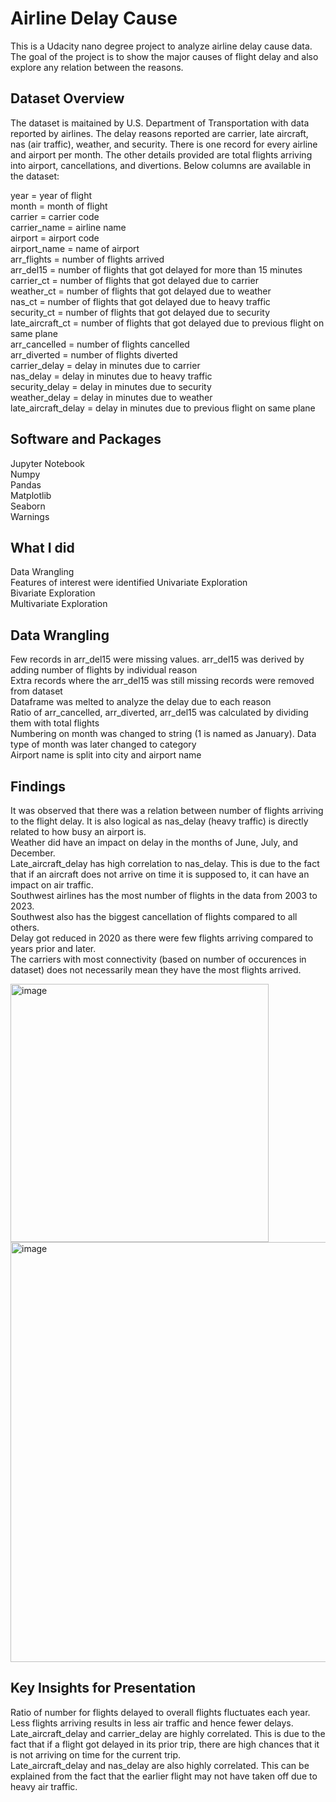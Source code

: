 # Airline Delay Cause
This is a Udacity nano degree project to analyze airline delay cause data. The goal of the project is to show the major causes of flight delay and also explore any relation between the reasons.

## Dataset Overview
The dataset is maitained by U.S. Department of Transportation with data reported by airlines. The delay reasons reported are carrier, late aircraft, nas (air traffic), weather, and security. There is one record for every airline and airport per month. The other details provided are total flights arriving into airport, cancellations, and divertions. Below columns are available in the dataset: 

year = year of flight  
month = month of flight  
carrier = carrier code  
carrier_name = airline name  
airport = airport code  
airport_name = name of airport  
arr_flights = number of flights arrived  
arr_del15 = number of flights that got delayed for more than 15 minutes  
carrier_ct = number of flights that got delayed due to carrier  
weather_ct = number of flights that got delayed due to weather  
nas_ct = number of flights that got delayed due to heavy traffic  
security_ct = number of flights that got delayed due to security  
late_aircraft_ct = number of flights that got delayed due to previous flight on same plane  
arr_cancelled = number of flights cancelled  
arr_diverted = number of flights diverted  
carrier_delay = delay in minutes due to carrier  
nas_delay = delay in minutes due to heavy traffic  
security_delay = delay in minutes due to security  
weather_delay = delay in minutes due to weather  
late_aircraft_delay = delay in minutes due to previous flight on same plane  

## Software and Packages
Jupyter Notebook  
Numpy  
Pandas  
Matplotlib  
Seaborn  
Warnings  

## What I did

Data Wrangling  
Features of interest were identified
Univariate Exploration  
Bivariate Exploration  
Multivariate Exploration  

## Data Wrangling

Few records in arr_del15 were missing values. arr_del15 was derived by adding number of flights by individual reason  
Extra records where the arr_del15 was still missing records were removed from dataset  
Dataframe was melted to analyze the delay due to each reason  
Ratio of arr_cancelled, arr_diverted, arr_del15 was calculated by dividing them with total flights  
Numbering on month was changed to string (1 is named as January). Data type of month was later changed to category  
Airport name is split into city and airport name  

## Findings

It was observed that there was a relation between number of flights arriving to the flight delay. It is also logical as nas_delay (heavy traffic) is directly related to how busy an airport is.  
Weather did have an impact on delay in the months of June, July, and December.  
Late_aircraft_delay has high correlation to nas_delay. This is due to the fact that if an aircraft does not arrive on time it is supposed to, it can have an impact on air traffic.  
Southwest airlines has the most number of flights in the data from 2003 to 2023.  
Southwest also has the biggest cancellation of flights compared to all others.  
Delay got reduced in 2020 as there were few flights arriving compared to years prior and later.  
The carriers with most connectivity (based on number of occurences in dataset) does not necessarily mean they have the most flights arrived.  


<img width="413" alt="image" src="https://github.com/vamshi8719/airline_delay_cause/assets/56979563/492b0f02-9862-46fa-a407-d90022670ce0">


<img width="672" alt="image" src="https://github.com/vamshi8719/airline_delay_cause/assets/56979563/35b77a11-ada5-46e6-a5ed-da6aa07a1745">  


## Key Insights for Presentation

Ratio of number for flights delayed to overall flights fluctuates each year. Less flights arriving results in less air traffic and hence fewer delays.  
Late_aircraft_delay and carrier_delay are highly correlated. This is due to the fact that if a flight got delayed in its prior trip, there are high chances that it is not arriving on time for the current trip.  
Late_aircraft_delay and nas_delay are also highly correlated. This can be explained from the fact that the earlier flight may not have taken off due to heavy air traffic.  
